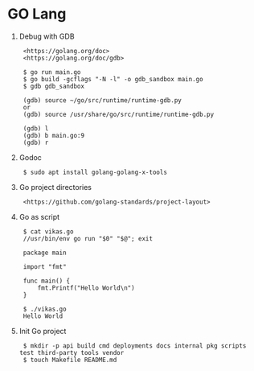 GO Lang
=======

1. Debug with GDB

        <https://golang.org/doc>
        <https://golang.org/doc/gdb>

        $ go run main.go
        $ go build -gcflags "-N -l" -o gdb_sandbox main.go
        $ gdb gdb_sandbox

        (gdb) source ~/go/src/runtime/runtime-gdb.py
        or
        (gdb) source /usr/share/go/src/runtime/runtime-gdb.py

        (gdb) l
        (gdb) b main.go:9
        (gdb) r

2. Godoc

        $ sudo apt install golang-golang-x-tools

3. Go project directories

        <https://github.com/golang-standards/project-layout>

4. Go as script

        $ cat vikas.go
        //usr/bin/env go run "$0" "$@"; exit

        package main

        import "fmt"

        func main() {
            fmt.Printf("Hello World\n")
        }
        
        $ ./vikas.go
        Hello World

5. Init Go project

        $ mkdir -p api build cmd deployments docs internal pkg scripts test third-party tools vendor
        $ touch Makefile README.md
